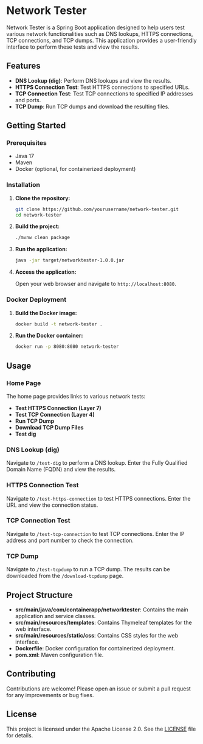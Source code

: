 # Network Tester

Network Tester is a Spring Boot application designed to help users test various network functionalities such as DNS lookups, HTTPS connections, TCP connections, and TCP dumps. This application provides a user-friendly interface to perform these tests and view the results.

## Features

- **DNS Lookup (dig)**: Perform DNS lookups and view the results.
- **HTTPS Connection Test**: Test HTTPS connections to specified URLs.
- **TCP Connection Test**: Test TCP connections to specified IP addresses and ports.
- **TCP Dump**: Run TCP dumps and download the resulting files.

## Getting Started

### Prerequisites

- Java 17
- Maven
- Docker (optional, for containerized deployment)

### Installation

1. **Clone the repository:**

    ```sh
    git clone https://github.com/yourusername/network-tester.git
    cd network-tester
    ```

2. **Build the project:**

    ```sh
    ./mvnw clean package
    ```

3. **Run the application:**

    ```sh
    java -jar target/networktester-1.0.0.jar
    ```

4. **Access the application:**

    Open your web browser and navigate to `http://localhost:8080`.

### Docker Deployment

1. **Build the Docker image:**

    ```sh
    docker build -t network-tester .
    ```

2. **Run the Docker container:**

    ```sh
    docker run -p 8080:8080 network-tester
    ```

## Usage

### Home Page

The home page provides links to various network tests:

- **Test HTTPS Connection (Layer 7)**
- **Test TCP Connection (Layer 4)**
- **Run TCP Dump**
- **Download TCP Dump Files**
- **Test dig**

### DNS Lookup (dig)

Navigate to `/test-dig` to perform a DNS lookup. Enter the Fully Qualified Domain Name (FQDN) and view the results.

### HTTPS Connection Test

Navigate to `/test-https-connection` to test HTTPS connections. Enter the URL and view the connection status.

### TCP Connection Test

Navigate to `/test-tcp-connection` to test TCP connections. Enter the IP address and port number to check the connection.

### TCP Dump

Navigate to `/test-tcpdump` to run a TCP dump. The results can be downloaded from the `/download-tcpdump` page.

## Project Structure

- **src/main/java/com/containerapp/networktester**: Contains the main application and service classes.
- **src/main/resources/templates**: Contains Thymeleaf templates for the web interface.
- **src/main/resources/static/css**: Contains CSS styles for the web interface.
- **Dockerfile**: Docker configuration for containerized deployment.
- **pom.xml**: Maven configuration file.

## Contributing

Contributions are welcome! Please open an issue or submit a pull request for any improvements or bug fixes.

## License

This project is licensed under the Apache License 2.0. See the [LICENSE](https://www.apache.org/licenses/LICENSE-2.0.txt) file for details.
